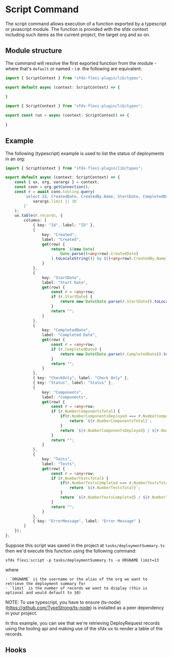 # Script Command

The script command allows execution of a function exported by a typescript or javascript module. The function is provided with the sfdx context including such items as the current project, the target org and so on.

## Module structure
The command will resolve the first exported function from the module - where that's `default` or named - i.e. the following are equivalent:

```typescript
import { ScriptContext } from "sfdx-flexi-plugin/lib/types";

export default async (context: ScriptContext) => {
    
}
```

```typescript
import { ScriptContext } from "sfdx-flexi-plugin/lib/types";

export const run = async (context: ScriptContext) => {
    
}
```

## Example

The following (typescript) example is used to list the status of deployments in an org:

```typescript
import { ScriptContext } from "sfdx-flexi-plugin/lib/types";

export default async (context: ScriptContext) => {
	const { ux, org, varargs } = context;
	const conn = org.getConnection();
	const r = await conn.tooling.query(
		`select Id, CreatedDate, CreatedBy.Name, StartDate, CompletedDate, Status, StateDetail, CheckOnly, NumberComponentsTotal, NumberComponentErrors, NumberComponentsDeployed, NumberTestsTotal, NumberTestsCompleted, NumberTestErrors, ErrorMessage from DeployRequest ORDER BY CreatedDate desc NULLS LAST limit ${
			varargs.limit || 10
		}`
	);
	ux.table(r.records, {
		columns: [
			{ key: "Id", label: "ID" },
			{
				key: "Created",
				label: "Created",
				get(row) {
					return `${new Date(
						Date.parse((<any>row).CreatedDate)
					).toLocaleString()} by ${(<any>row).CreatedBy.Name}`;
				}
			},
			{
				key: "StartDate",
				label: "Start Date",
				get(row) {
					const r = <any>row;
					if (r.StartDate) {
						return new Date(Date.parse(r.StartDate)).toLocaleString();
					}
					return "";
				}
			},
			{
				key: "CompletedDate",
				label: "Completed Date",
				get(row) {
					const r = <any>row;
					if (r.CompletedDate) {
						return new Date(Date.parse(r.CompletedDate)).toLocaleString();
					}
					return "";
				}
			},
			{ key: "CheckOnly", label: "Check Only" },
			{ key: "Status", label: "Status" },
			{
				key: "Components",
				label: "Components",
				get(row) {
					const r = <any>row;
					if (r.NumberComponentsTotal) {
						if(r.NumberComponentsDeployed === r.NumberComponentsTotal) {
							return `${r.NumberComponentsTotal}`;
						}
						return `${r.NumberComponentsDeployed} / ${r.NumberComponentsTotal}`;
					}
					return "";
				}
			},
			{
				key: "Tests",
				label: "Tests",
				get(row) {
					const r = <any>row;
					if (r.NumberTestsTotal) {
						if(r.NumberTestsCompleted === r.NumberTestsTotal) {
							return `${r.NumberTestsTotal}`;
						}
						return `${r.NumberTestsCompleted} / ${r.NumberTestsTotal}`;
					}
					return "";
				}
			},
			{ key: "ErrorMessage", label: "Error Message" }
		]
	});
};
```

Suppose this script was saved in the project at `tasks/deploymentSummary.ts` then we'd execute this function using the following command:

    sfdx flexi:script -p tasks/deploymentSummary.ts -u ORGNAME limit=13

where

    - `ORGNAME` is the username or the alias of the org we want to retrieve the deployment summary for
    - `limit` is the number of records we want to display (this is optional and would default to 10)

NOTE: To use typescript, you have to ensure (ts-node)(https://github.com/TypeStrong/ts-node) is installed as a peer dependency in your project.

In this example, you can see that we're retrieving DeployRequest records using the tooling api and making use of the sfdx ux to render a table of the records.

## Hooks

